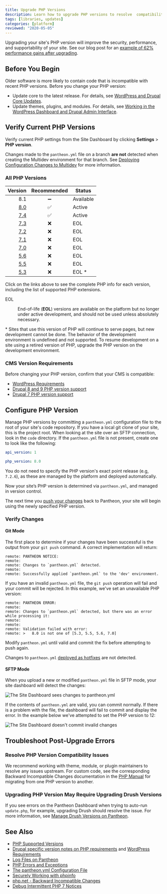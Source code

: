 ```yaml
---
title: Upgrade PHP Versions
description: Learn how to upgrade PHP versions to resolve  compatibility issues.
tags: [libraries, updates]
categories: [platform]
reviewed: "2020-05-05"
---
```

Upgrading your site's PHP version will improve the security, performance, and supportability of your site. See our blog post for an [example of 62% performance gains after upgrading](https://pantheon.io/blog/php-7-now-available-all-sites-pantheon).

## Before You Begin

Older software is more likely to contain code that is incompatible with recent PHP versions. Before you change your PHP version:

- Update core to the latest release. For details, see [WordPress and Drupal Core Updates](/core-updates).
- Update themes, plugins, and modules. For details, see [Working in the WordPress Dashboard and Drupal Admin Interface](/cms-admin).

## Verify Current PHP Versions

Verify current PHP settings from the Site Dashboard by clicking **Settings** > **PHP version**.

<Alert title="Note" type="info">

Changes made to the `pantheon.yml` file on a branch **are not** detected when creating the Multidev environment for that branch. See [Deploying Configuration Changes to Multidev](/pantheon-yml/#deploying-configuration-changes-to-multidev) for more information.

</Alert>

### All PHP Versions

| Version                                      | Recommended |  Status |
| --------------------------------------------:|:-----------:| ------- |
| 8.1 | ➖ | Available <Popover title="New Relic" content="New Relic is not supported in PHP 8.1." /> |
| [8.0](https://v80-php-info.pantheonsite.io/) | ✅          | Active  |
| [7.4](https://v74-php-info.pantheonsite.io/) | ✅          | Active  |
| [7.3](https://v73-php-info.pantheonsite.io/) | ❌          | EOL     |
| [7.2](https://v72-php-info.pantheonsite.io/) | ❌          | EOL     |
| [7.1](https://v71-php-info.pantheonsite.io/) | ❌          | EOL     |
| [7.0](https://v70-php-info.pantheonsite.io/) | ❌          | EOL     |
| [5.6](https://v56-php-info.pantheonsite.io/) | ❌          | EOL |
| [5.5](https://v55-php-info.pantheonsite.io/) | ❌          | EOL |
| [5.3](https://v53-php-info.pantheonsite.io/) | ❌          | EOL * |

Click on the links above to see the complete PHP info for each version, including the list of supported PHP extensions.

<dl>

<dt>EOL</dt>

<dd>

End-of-life (**EOL**) versions are available on the platform but no longer under active development, and should not be used unless absolutely necessary.

</dd>

</dl>

\* Sites that use this version of PHP will continue to serve pages, but new development cannot be done. The behavior of the development environment is undefined and not supported. To resume development on a site using a retired version of PHP, upgrade the PHP version on the development environment. 


### CMS Version Requirements

Before changing your PHP version, confirm that your CMS is compatible:

- [WordPress Requirements](https://wordpress.org/about/requirements/)
- [Drupal 8 and 9 PHP version support](https://www.drupal.org/docs/system-requirements/php-requirements#php_required)
- [Drupal 7 PHP version support](https://www.drupal.org/docs/7/system-requirements/php-requirements#php_required)


## Configure PHP Version

Manage PHP versions by committing a `pantheon.yml` configuration file to the root of your site's code repository. If you have a local git clone of your site, this is the project root. When looking at the site over an SFTP connection, look in the `code` directory. If the `pantheon.yml` file is not present, create one to look like the following:

```yaml
api_version: 1

php_version: 8.0
```

You do not need to specify the PHP version's exact point release (e.g, `7.2.6`), as these are managed by the platform and deployed automatically.

Now your site’s PHP version is determined via `pantheon.yml`, and managed in version control.

The next time you [push your changes](/git#push-changes-to-pantheon) back to Pantheon, your site will begin using the newly specified PHP version.

### Verify Changes

#### Git Mode

The first place to determine if your changes have been successful is the output from your `git push` command. A correct implementation will return:

```none
remote: PANTHEON NOTICE:
remote:
remote: Changes to `pantheon.yml` detected.
remote:
remote: Successfully applied `pantheon.yml` to the 'dev' environment.
```

If you have an invalid `pantheon.yml` file, the `git push` operation will fail and your commit will be rejected. In this example, we've set an unavailable PHP version:

```none
remote: PANTHEON ERROR:
remote:
remote: Changes to `pantheon.yml` detected, but there was an error while processing it:
remote:
remote:
remote: Validation failed with error:
remote: >   8.0 is not one of [5.3, 5.5, 5.6, 7.0]
```

Modify `pantheon.yml` until valid and commit the fix before attempting to push again.

<Alert title="Note" type="info">

Changes to `pantheon.yml` [deployed as hotfixes](/pantheon-yml#deploying-hotfixes) are not detected.

</Alert>

#### SFTP Mode

When you upload a new or modified `pantheon.yml` file in SFTP mode, your site dashboard will detect the changes:

![The Site Dashboard sees changes to pantheon.yml](../images/dashboard/pantheon-yml-changes-sftp.png)

If the contents of `pantheon.yml` are valid, you can commit normally. If there is a problem with the file, the dashboard will fail to commit and display the error. In the example below we've attempted to set the PHP version to 12:

![The Site Dashboard doesn't commit invalid changes](../images/dashboard/pantheon-yml-failure-sftp.png)

## Troubleshoot Post-Upgrade Errors

### Resolve PHP Version Compatibility Issues

We recommend working with theme, module, or plugin maintainers to resolve any issues upstream. For custom code, see the corresponding Backward Incompatible Changes documentation in the [PHP Manual](https://secure.php.net/manual/en/appendices.php) for migrating from one PHP version to another.

### Upgrading PHP Version May Require Upgrading Drush Versions

If you see errors on the Pantheon Dashboard when trying to auto-run `update.php`, for example, upgrading Drush should resolve the issue. For more information, see [Manage Drush Versions on Pantheon](/drush-versions/#configure-drush-version).

## See Also

- [PHP Supported Versions](https://secure.php.net/supported-versions.php)
- [Drupal specific version notes on PHP requirements](https://www.drupal.org/requirements/php#drupalversions) and [WordPress Requirements](https://wordpress.org/about/requirements/)
- [Log Files on Pantheon](/logs)
- [PHP Errors and Exceptions](/php-errors)
- [The pantheon.yml Configuration File](/pantheon-yml)
- [Securely Working with phpinfo](/phpinfo)
- [php.net - Backward Incompatible Changes](https://secure.php.net/manual/en/migration70.incompatible.php)
- [Debug Intermittent PHP 7 Notices](/deprecated-constructor-notices)
